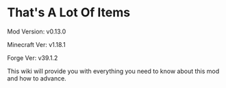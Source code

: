 # That's A Lot Of Items
Mod Version: v0.13.0

Minecraft Ver: v1.18.1

Forge Ver: v39.1.2

This wiki will provide you with everything you need to know about this mod and how to advance.
